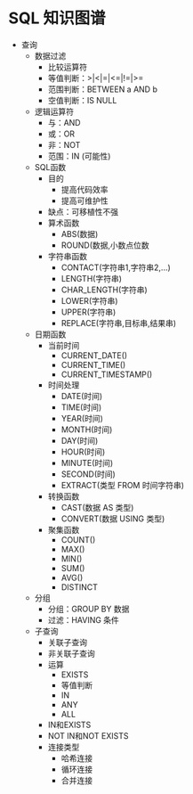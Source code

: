 # SQL 知识图谱

- 查询
  - 数据过滤
    - 比较运算符
    - 等值判断：>|<|=|<=|!=|>=
    - 范围判断：BETWEEN a AND b
    - 空值判断：IS NULL
  - 逻辑运算符
    - 与：AND
    - 或：OR
    - 非：NOT
    - 范围：IN (可能性)
  - SQL函数
    - 目的
      - 提高代码效率
      - 提高可维护性
    - 缺点：可移植性不强
    - 算术函数
      - ABS(数据)
      - ROUND(数据,小数点位数
    - 字符串函数
      - CONTACT(字符串1,字符串2,...)
      - LENGTH(字符串)
      - CHAR_LENGTH(字符串)
      - LOWER(字符串)
      - UPPER(字符串)
      - REPLACE(字符串,目标串,结果串)
  - 日期函数
    - 当前时间
      - CURRENT_DATE()
      - CURRENT_TIME()
      - CURRENT_TIMESTAMP()
    - 时间处理
      - DATE(时间)
      - TIME(时间)
      - YEAR(时间)
      - MONTH(时间)
      - DAY(时间)
      - HOUR(时间)
      - MINUTE(时间)
      - SECOND(时间)
      - EXTRACT(类型 FROM 时间字符串)
    - 转换函数
      - CAST(数据 AS 类型)
      - CONVERT(数据 USING 类型)
    - 聚集函数
      - COUNT()
      - MAX()
      - MIN()
      - SUM()
      - AVG()
      - DISTINCT
  - 分组
    - 分组：GROUP BY 数据
    - 过滤：HAVING 条件
  - 子查询
    - 关联子查询
    - 非关联子查询
    - 运算
      - EXISTS
      - 等值判断
      - IN
      - ANY
      - ALL
    - IN和EXISTS
    - NOT IN和NOT EXISTS
    - 连接类型
      - 哈希连接
      - 循环连接
      - 合并连接

